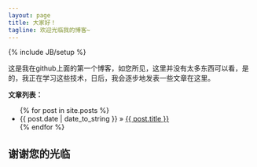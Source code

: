 ```yaml
---
layout: page
title: 大家好！
tagline: 欢迎光临我的博客~
---
```

{% include JB/setup %}

 这是我在github上面的第一个博客，如您所见，这里并没有太多东西可以看，是的，我正在学习这些技术，日后，我会逐步地发表一些文章在这里。
    

**文章列表：**

<ul class="posts">
  {% for post in site.posts %}
    <li><span>{{ post.date | date_to_string }}</span> &raquo; <a href="{{ BASE_PATH }}{{ post.url }}">{{ post.title }}</a></li>
  {% endfor %}
</ul>

## 谢谢您的光临


